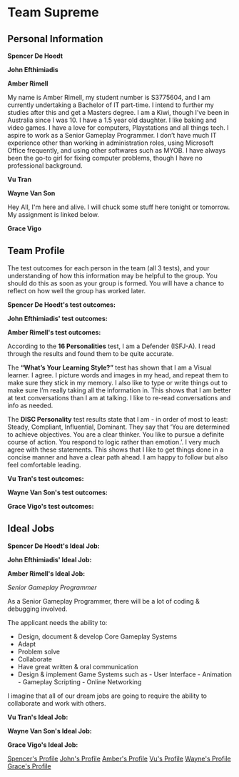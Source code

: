 # Team Supreme

## Personal Information

**Spencer De Hoedt**



**John Efthimiadis**



**Amber Rimell**

My name is Amber Rimell, my student number is S3775604, and I am currently undertaking a Bachelor of IT part-time. I intend to further my studies after this and get a Masters degree. 
I am a Kiwi, though I’ve been in Australia since I was 10. I have a 1.5 year old daughter. I like baking and video games. I have a love for computers, Playstations and all things tech. I aspire to work as a Senior Gameplay Programmer. 
I don’t have much IT experience other than working in administration roles, using Microsoft Office frequently, and using other softwares such as MYOB. I have always been the go-to girl for fixing computer problems, though I have no professional background.

**Vu Tran**



**Wayne Van Son**

Hey All, I'm here and alive. I will chuck some stuff here tonight or tomorrow.
My assignment is linked below.


**Grace Vigo**



## Team Profile

The test outcomes for each person in the team (all 3 tests), and your understanding of how this information may be helpful to the group. You should do this as soon as your group is formed. You will have a chance to reflect on how well the group has worked later.

**Spencer De Hoedt's test outcomes:**

**John Efthimiadis' test outcomes:**

**Amber Rimell's test outcomes:**

According to the **16 Personalities** test, I am a Defender (ISFJ-A). I read through the results and found them to be quite accurate.

The **“What’s Your Learning Style?”** test has shown that I am a Visual learner. I agree. I picture words and images in my head, and repeat them to make sure they stick in my memory. I also like to type or write things out to make sure I’m really taking all the information in.
This shows that I am better at text conversations than I am at talking. I like to re-read conversations and info as needed.

The **DISC Personality** test results state that I am - in order of most to least: Steady, Compliant, Influential, Dominant. They say that ‘You are determined to achieve objectives. You are a clear thinker. You like to pursue a definite course of action. You respond to logic rather than emotion.’. I very much agree with these statements.
This shows that I like to get things done in a concise manner and have a clear path ahead. I am happy to follow but also feel comfortable leading.

**Vu Tran's test outcomes:**

**Wayne Van Son's test outcomes:**

**Grace Vigo's test outcomes:**


## Ideal Jobs


**Spencer De Hoedt's Ideal Job:**



**John Efthimiadis' Ideal Job:**



**Amber Rimell's Ideal Job:**

*Senior Gameplay Programmer*

As a Senior Gameplay Programmer, there will be a lot of coding & debugging involved.

The applicant needs the ability to:
- Design, document & develop Core Gameplay Systems
- Adapt
- Problem solve
- Collaborate
- Have great written & oral communication
- Design & implement Game Systems such as - User Interface
                                          - Animation
                                          - Gameplay Scripting
                                          - Online Networking

I imagine that all of our dream jobs are going to require the ability to collaborate and work with others. 

**Vu Tran's Ideal Job:**



**Wayne Van Son's Ideal Job:**



**Grace Vigo's Ideal Job:**



[Spencer's Profile]() [John's Profile]()  [Amber's Profile](https://amberrimell.github.io/introtoitassessment/myprofile)  [Vu's Profile]()  [Wayne's Profile](https://waynevanson.github.io)  [Grace's Profile]()

